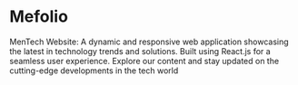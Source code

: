 # Mefolio
MenTech Website: A dynamic and responsive web application showcasing the latest in technology trends and solutions. Built using React.js for a seamless user experience. Explore our content and stay updated on the cutting-edge developments in the tech world
